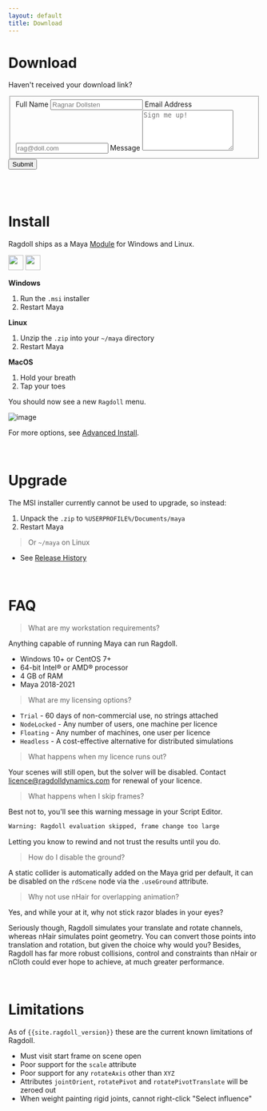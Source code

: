 ```yaml
---
layout: default
title: Download
---
```


# Download

Haven't received your download link?

<form id="fs-frm" name="simple-contact-form" accept-charset="utf-8" action="https://formspree.io/signup@ragdolldynamics.com" method="post">
  <fieldset id="fs-frm-inputs">
    <label for="full-name">Full Name</label>
    <input type="text" name="name" id="full-name" placeholder="Ragnar Dollsten" required="">
    <label for="email-address">Email Address</label>
    <input type="email" name="_replyto" id="email-address" placeholder="rag@doll.com" required="">
    <label for="message">Message</label>
    <textarea rows="5" name="message" id="message" placeholder="Sign me up!" required=""></textarea>
    <input type="hidden" name="_subject" id="email-subject" value="Contact Form Submission">
  </fieldset>
  <input type="submit" value="Submit">
</form>

<br>
<br>

# Install

Ragdoll ships as a Maya [Module](https://around-the-corner.typepad.com/adn/2012/07/distributing-files-on-maya-maya-modules.html) for Windows and Linux.

<img id=platform width=30 src=https://user-images.githubusercontent.com/2152766/100113967-d205bd00-2e68-11eb-8d95-34fe7382c3e1.png> <img id=platform width=30 src=https://user-images.githubusercontent.com/2152766/100113964-d16d2680-2e68-11eb-9be0-2f9b5d25a7b0.png>

**Windows**

1. Run the `.msi` installer
2. Restart Maya

**Linux**

1. Unzip the `.zip` into your `~/maya` directory
2. Restart Maya

**MacOS**

1. Hold your breath
2. Tap your toes

You should now see a new `Ragdoll` menu.

![image](https://user-images.githubusercontent.com/2152766/95727954-cb353900-0c72-11eb-9592-b7fa930fff3b.png)

For more options, see [Advanced Install](/troubleshooting#advanced-install).

<br>

# Upgrade

The MSI installer currently cannot be used to upgrade, so instead:

1. Unpack the `.zip` to `%USERPROFILE%/Documents/maya`
2. Restart Maya

> Or `~/maya` on Linux

- See [Release History](/releases)

<br>

# FAQ

<blockquote class="faq">What are my workstation requirements?</blockquote>

Anything capable of running Maya can run Ragdoll.

- Windows 10+ or CentOS 7+
- 64-bit Intel® or AMD® processor
- 4 GB of RAM
- Maya 2018-2021

<blockquote class="faq">What are my licensing options?</blockquote>

- `Trial` - 60 days of non-commercial use, no strings attached
- `NodeLocked` - Any number of users, one machine per licence
- `Floating` - Any number of machines, one user per licence
- `Headless` - A cost-effective alternative for distributed simulations

<blockquote class="faq">What happens when my licence runs out?</blockquote>

Your scenes will still open, but the solver will be disabled. Contact [licence@ragdolldynamics.com](mailto:licence@ragdolldynamics.com) for renewal of your licence.

<blockquote class="faq">What happens when I skip frames?</blockquote>

Best not to, you'll see this warning message in your Script Editor.

```bash
Warning: Ragdoll evaluation skipped, frame change too large
```

Letting you know to rewind and not trust the results until you do.

<blockquote class="faq">How do I disable the ground?</blockquote>

A static collider is automatically added on the Maya grid per default, it can be disabled on the `rdScene` node via the `.useGround` attribute.

<blockquote class="faq">Why not use nHair for overlapping animation?</blockquote>

Yes, and while your at it, why not stick razor blades in your eyes?

Seriously though, Ragdoll simulates your translate and rotate channels, whereas nHair simulates point geometry. You can convert those points into translation and rotation, but given the choice why would you? Besides, Ragdoll has far more robust collisions, control and constraints than nHair or nCloth could ever hope to achieve, at much greater performance.

<br>

# Limitations

As of `{{site.ragdoll_version}}` these are the current known limitations of Ragdoll.

- Must visit start frame on scene open
- Poor support for the `scale` attribute
- Poor support for any `rotateAxis` other than `XYZ`
- Attributes `jointOrient`, `rotatePivot` and `rotatePivotTranslate` will be zeroed out
- When weight painting rigid joints, cannot right-click "Select influence"
